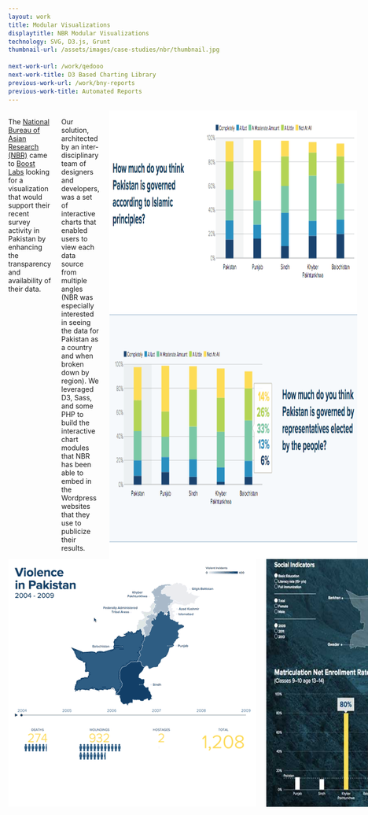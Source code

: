 ```yaml
---
layout: work
title: Modular Visualizations
displaytitle: NBR Modular Visualizations
technology: SVG, D3.js, Grunt
thumbnail-url: /assets/images/case-studies/nbr/thumbnail.jpg

next-work-url: /work/qedooo
next-work-title: D3 Based Charting Library
previous-work-url: /work/bny-reports
previous-work-title: Automated Reports
---
```


<div class="row">
    <div class="medium-6 medium-push-6 columns">
        <p>The <a href="http://www.nbr.org/">National Bureau of Asian Research (NBR)</a> came to <a href="http://www.boostlabs.com">Boost Labs</a> looking for a visualization that would support their recent survey activity in Pakistan by enhancing the transparency and availability of their data.</p>
        <p>Our solution, architected by an inter-disciplinary team of designers and developers, was a set of interactive charts that enabled users to view each data source from multiple angles (NBR was especially interested in seeing the data for Pakistan as a country and when broken down by region). We leveraged D3, Sass, and some PHP to build the interactive chart modules that NBR has been able to embed in the Wordpress websites that they use to publicize their results.</p>
        <img src="/assets/images/case-studies/nbr/survey.png" alt="Stacked Bar Charts of Survey Answers">
    </div>
    <div class="medium-6 medium-pull-6 columns">
        <img src="/assets/images/case-studies/nbr/violence.gif" alt="Heat Map of Pakistan Violence Data Over Time">
        <img src="/assets/images/case-studies/nbr/social.jpg" alt="Heat Map and Bar Chart of Social Indicators">
    </div>
</div>


